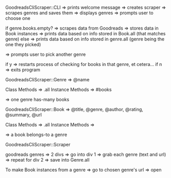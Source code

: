 GoodreadsCliScraper::CLI 
=> prints welcome message 
=> creates scraper
=> scrapes genres and saves them 
=> displays genres 
=> prompts user to choose one 

if genre.books.empty?
    => scrapes data from Goodreads 
    => stores data in Book instances 
    => prints data based on info stored in Book.all (that matches genre)
else 
    => prints data based on info stored in genre.all (genre being the one they picked)

=> prompts user to pick another genre 

if y
    => restarts process of checking for books in that genre, et cetera...
if n
    => exits program

GoodreadsCliScraper::Genre
=> @name

Class Methods 
=> .all
Instance Methods 
=> #books 

=> one genre has-many books 

GoodreadsCliScraper::Book
=> @title, @genre, @author, @rating, @summary, @url

Class Methods 
=> .all
Instance Methods
=> 

=> a book belongs-to a genre 

GoodreadsCliScraper::Scraper 

goodreads genres 
=> 2 divs 
=> go into div 1 => grab each genre (text and url)
=> repeat for div 2
=> save into Genre.all 

To make Book instances from a genre 
=> go to chosen genre's url
=> open 

